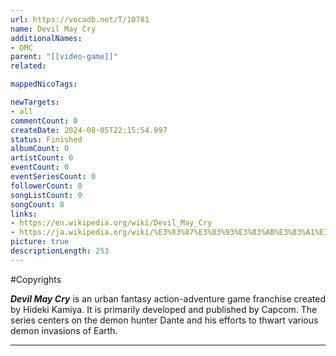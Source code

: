 ```yaml
---
url: https://vocadb.net/T/10781
name: Devil May Cry
additionalNames: 
- DMC
parent: "[[video-game]]"
related:

mappedNicoTags:

newTargets:
- all
commentCount: 0
createDate: 2024-08-05T22:15:54.997
status: Finished
albumCount: 0
artistCount: 0
eventCount: 0
eventSeriesCount: 0
followerCount: 0
songListCount: 0
songCount: 8
links: 
- https://en.wikipedia.org/wiki/Devil_May_Cry
- https://ja.wikipedia.org/wiki/%E3%83%87%E3%83%93%E3%83%AB%E3%83%A1%E3%82%A4%E3%82%AF%E3%83%A9%E3%82%A4%E3%82%B7%E3%83%AA%E3%83%BC%E3%82%BA
picture: true
descriptionLength: 253
---
```


#Copyrights

***Devil May Cry*** is an urban fantasy action-adventure game franchise created by Hideki Kamiya. It is primarily developed and published by Capcom. The series centers on the demon hunter Dante and his efforts to thwart various demon invasions of Earth.

---

